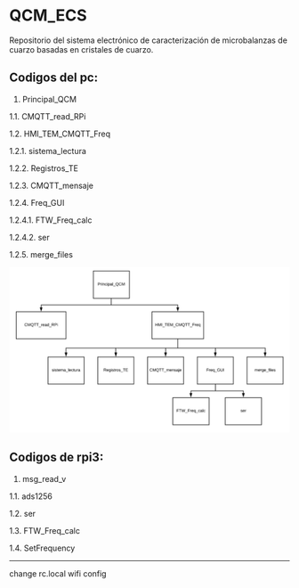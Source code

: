 # QCM_ECS
Repositorio del sistema electrónico de caracterización de microbalanzas de cuarzo basadas en cristales de cuarzo. 

Codigos del pc:
-
1. Principal_QCM

1.1. CMQTT_read_RPi

1.2. HMI_TEM_CMQTT_Freq

1.2.1. sistema_lectura

1.2.2. Registros_TE

1.2.3. CMQTT_mensaje

1.2.4. Freq_GUI

1.2.4.1. FTW_Freq_calc

1.2.4.2. ser

1.2.5. merge_files


![alt text](https://github.com/techavarria/QCM_ECS/blob/master/diagrama_codigos.PNG)



Codigos de rpi3:
- 
1. msg_read_v

1.1. ads1256

1.2. ser

1.3. FTW_Freq_calc

1.4. SetFrequency



------

change rc.local
wifi config



